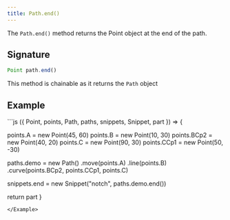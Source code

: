```yaml
---
title: Path.end()
---
```


The `Path.end()` method returns the Point object at the end of the path.

## Signature

```js
Point path.end()
```

<Tip compact>This method is chainable as it returns the `Path` object</Tip>

## Example

<Example caption="Example of the Path.end() method">
```js
({ Point, points, Path, paths, snippets, Snippet, part }) => {

  points.A = new Point(45, 60)
  points.B = new Point(10, 30)
  points.BCp2 = new Point(40, 20)
  points.C = new Point(90, 30)
  points.CCp1 = new Point(50, -30)

  paths.demo = new Path()
    .move(points.A)
    .line(points.B)
    .curve(points.BCp2, points.CCp1, points.C)

  snippets.end = new Snippet("notch", paths.demo.end())

  return part
}
```
</Example>

